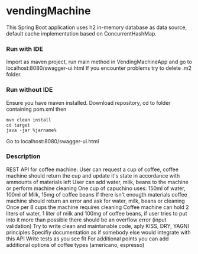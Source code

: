 # vendingMachine

This Spring Boot application uses h2 in-memory database as data source, 
default cache implementation based on ConcurrentHashMap.

### Run with IDE

Import as maven project, run main method in VendingMachineApp 
and go to localhost:8080/swagger-ui.html
If you encounter problems try to delete .m2 folder.

### Run without IDE

Ensure you have maven installed. 
Download repository, cd to folder containing pom.xml then

``mvn clean install``<br>
``cd target``<br>
``java -jar %jarname%``<br>

Go to localhost:8080/swagger-ui.html

### Description

REST API for coffee machine: User can request a cup of coffee, coffee machine should return the cup and update it's state in accordance with ammounts of materials left User can add water, milk, beans to the machine or perform machine cleaning
One cup of capuchino uses: 150ml of water, 100ml of Milk, 15mg of coffee beans
If there isn't enougth materials coffee machine should return an error and ask for water, milk, beans or cleaning Once per 8 cups the machine requires cleaning Coffee machine can hold 2 liters of water, 1 liter of milk and 100mg of coffee beans, if user tries to put into it more than possible there should be an overflow error (input validation)
Try to write clean and maintanable code, aply KISS, DRY, YAGNI principles Specifiy documentation as if somebody else would integrate with this API Write tests as you see fit For additional points you can add additional options of coffee types (americano, espresso)
